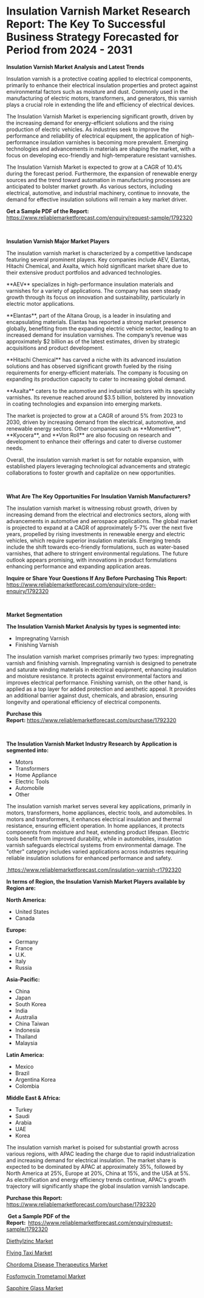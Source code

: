 <p><h1>Insulation Varnish Market Research Report: The Key To Successful Business Strategy Forecasted for Period from 2024 - 2031</h1></p><p><strong>Insulation Varnish Market Analysis and Latest Trends</strong></p>
<p><p>Insulation varnish is a protective coating applied to electrical components, primarily to enhance their electrical insulation properties and protect against environmental factors such as moisture and dust. Commonly used in the manufacturing of electric motors, transformers, and generators, this varnish plays a crucial role in extending the life and efficiency of electrical devices.</p><p>The Insulation Varnish Market is experiencing significant growth, driven by the increasing demand for energy-efficient solutions and the rising production of electric vehicles. As industries seek to improve the performance and reliability of electrical equipment, the application of high-performance insulation varnishes is becoming more prevalent. Emerging technologies and advancements in materials are shaping the market, with a focus on developing eco-friendly and high-temperature resistant varnishes.</p><p>The Insulation Varnish Market is expected to grow at a CAGR of 10.4% during the forecast period. Furthermore, the expansion of renewable energy sources and the trend toward automation in manufacturing processes are anticipated to bolster market growth. As various sectors, including electrical, automotive, and industrial machinery, continue to innovate, the demand for effective insulation solutions will remain a key market driver.</p></p>
<p><strong>Get a Sample PDF of the Report:&nbsp;</strong> <a href="https://www.reliablemarketforecast.com/enquiry/request-sample/1792320?utm_campaign=1080&utm_medium=2&utm_source=Github&utm_content=ia&utm_term=14112024&utm_id=insulation-varnish">https://www.reliablemarketforecast.com/enquiry/request-sample/1792320</a></p>
<p>&nbsp;</p>
<p><strong>Insulation Varnish Major Market Players</strong></p>
<p><p>The insulation varnish market is characterized by a competitive landscape featuring several prominent players. Key companies include AEV, Elantas, Hitachi Chemical, and Axalta, which hold significant market share due to their extensive product portfolios and advanced technologies.</p><p>**AEV** specializes in high-performance insulation materials and varnishes for a variety of applications. The company has seen steady growth through its focus on innovation and sustainability, particularly in electric motor applications.</p><p>**Elantas**, part of the Altana Group, is a leader in insulating and encapsulating materials. Elantas has reported a strong market presence globally, benefiting from the expanding electric vehicle sector, leading to an increased demand for insulation varnishes. The company’s revenue was approximately $2 billion as of the latest estimates, driven by strategic acquisitions and product development.</p><p>**Hitachi Chemical** has carved a niche with its advanced insulation solutions and has observed significant growth fueled by the rising requirements for energy-efficient materials. The company is focusing on expanding its production capacity to cater to increasing global demand.</p><p>**Axalta** caters to the automotive and industrial sectors with its specialty varnishes. Its revenue reached around $3.5 billion, bolstered by innovation in coating technologies and expansion into emerging markets.</p><p>The market is projected to grow at a CAGR of around 5% from 2023 to 2030, driven by increasing demand from the electrical, automotive, and renewable energy sectors. Other companies such as **Momentive**, **Kyocera**, and **Von Roll** are also focusing on research and development to enhance their offerings and cater to diverse customer needs.</p><p>Overall, the insulation varnish market is set for notable expansion, with established players leveraging technological advancements and strategic collaborations to foster growth and capitalize on new opportunities.</p></p>
<p>&nbsp;</p>
<p><strong>What Are The Key Opportunities For Insulation Varnish Manufacturers?</strong></p>
<p><p>The insulation varnish market is witnessing robust growth, driven by increasing demand from the electrical and electronics sectors, along with advancements in automotive and aerospace applications. The global market is projected to expand at a CAGR of approximately 5-7% over the next five years, propelled by rising investments in renewable energy and electric vehicles, which require superior insulation materials. Emerging trends include the shift towards eco-friendly formulations, such as water-based varnishes, that adhere to stringent environmental regulations. The future outlook appears promising, with innovations in product formulations enhancing performance and expanding application areas.</p></p>
<p><strong>Inquire or Share Your Questions If Any Before Purchasing This Report:</strong> <a href="https://www.reliablemarketforecast.com/enquiry/pre-order-enquiry/1792320?utm_campaign=1080&utm_medium=2&utm_source=Github&utm_content=ia&utm_term=14112024&utm_id=insulation-varnish">https://www.reliablemarketforecast.com/enquiry/pre-order-enquiry/1792320</a></p>
<p>&nbsp;</p>
<p><strong>Market Segmentation</strong></p>
<p><strong>The Insulation Varnish Market Analysis by types is segmented into:</strong></p>
<p><ul><li>Impregnating Varnish</li><li>Finishing Varnish</li></ul></p>
<p><p>The insulation varnish market comprises primarily two types: impregnating varnish and finishing varnish. Impregnating varnish is designed to penetrate and saturate winding materials in electrical equipment, enhancing insulation and moisture resistance. It protects against environmental factors and improves electrical performance. Finishing varnish, on the other hand, is applied as a top layer for added protection and aesthetic appeal. It provides an additional barrier against dust, chemicals, and abrasion, ensuring longevity and operational efficiency of electrical components.</p></p>
<p><strong>Purchase this Report:&nbsp;</strong><a href="https://www.reliablemarketforecast.com/purchase/1792320?utm_campaign=1080&utm_medium=2&utm_source=Github&utm_content=ia&utm_term=14112024&utm_id=insulation-varnish">https://www.reliablemarketforecast.com/purchase/1792320</a></p>
<p>&nbsp;</p>
<p><strong>The Insulation Varnish Market Industry Research by Application is segmented into:</strong></p>
<p><ul><li>Motors</li><li>Transformers</li><li>Home Appliance</li><li>Electric Tools</li><li>Automobile</li><li>Other</li></ul></p>
<p><p>The insulation varnish market serves several key applications, primarily in motors, transformers, home appliances, electric tools, and automobiles. In motors and transformers, it enhances electrical insulation and thermal resistance, ensuring efficient operation. In home appliances, it protects components from moisture and heat, extending product lifespan. Electric tools benefit from improved durability, while in automobiles, insulation varnish safeguards electrical systems from environmental damage. The "other" category includes varied applications across industries requiring reliable insulation solutions for enhanced performance and safety.</p></p>
<p><a href="https://www.reliablemarketforecast.com/insulation-varnish-r1792320?utm_campaign=1080&utm_medium=2&utm_source=Github&utm_content=ia&utm_term=14112024&utm_id=insulation-varnish">&nbsp;https://www.reliablemarketforecast.com/insulation-varnish-r1792320</a></p>
<p><strong>In terms of Region, the Insulation Varnish Market Players available by Region are:</strong></p>
<p>
    <p> <strong> North America: </strong>
        <ul>
            <li>United States</li>
            <li>Canada</li>
        </ul>
        </p> 
    <p> <strong> Europe: </strong>
        <ul>
            <li>Germany</li>
            <li>France</li>
            <li>U.K.</li>
            <li>Italy</li>
            <li>Russia</li>
        </ul>
        </p> 
    <p> <strong> Asia-Pacific: </strong>
        <ul>
            <li>China</li>
            <li>Japan</li>
            <li>South Korea</li>
            <li>India</li>
            <li>Australia</li>
            <li>China Taiwan</li>
            <li>Indonesia</li>
            <li>Thailand</li>
            <li>Malaysia</li>
        </ul>
        </p> 
    <p> <strong> Latin America: </strong>
        <ul>
            <li>Mexico</li>
            <li>Brazil</li>
            <li>Argentina Korea</li>
            <li>Colombia</li>
        </ul>
        </p> 
    <p> <strong> Middle East & Africa: </strong>
        <ul>
            <li>Turkey</li>
            <li>Saudi</li>
            <li>Arabia</li>
            <li>UAE</li>
            <li>Korea</li>
        </ul>
    </p>
    </p>
<p><p>The insulation varnish market is poised for substantial growth across various regions, with APAC leading the charge due to rapid industrialization and increasing demand for electrical insulation. The market share is expected to be dominated by APAC at approximately 35%, followed by North America at 25%, Europe at 20%, China at 15%, and the USA at 5%. As electrification and energy efficiency trends continue, APAC's growth trajectory will significantly shape the global insulation varnish landscape.</p></p>
<p><strong>Purchase this Report: </strong><a href="https://www.reliablemarketforecast.com/purchase/1792320?utm_campaign=1080&utm_medium=2&utm_source=Github&utm_content=ia&utm_term=14112024&utm_id=insulation-varnish">https://www.reliablemarketforecast.com/purchase/1792320</a></p>
<p>&nbsp;<strong>Get a Sample PDF of the Report:&nbsp;&nbsp;</strong><a href="https://www.reliablemarketforecast.com/enquiry/request-sample/1792320?utm_campaign=1080&utm_medium=2&utm_source=Github&utm_content=ia&utm_term=14112024&utm_id=insulation-varnish">https://www.reliablemarketforecast.com/enquiry/request-sample/1792320</a></p>
<p><strong></strong></p>
<p><p><a href="https://www.linkedin.com/pulse/diethylzinc-market-trends-strategic-insights-2024--bsegc?utm_campaign=1080&utm_medium=2&utm_source=Github&utm_content=ia&utm_term=14112024&utm_id=insulation-varnish">Diethylzinc Market</a></p><p><a href="https://issuu.com/reportprime-2/docs/flying-taxi-market-size-2030.pptx_d12c6561b75342?utm_campaign=1080&utm_medium=2&utm_source=Github&utm_content=ia&utm_term=14112024&utm_id=insulation-varnish">Flying Taxi Market</a></p><p><a href="https://issuu.com/reportprime-2/docs/chordoma-disease-therapeutics-marke_446f77584b3912?utm_campaign=1080&utm_medium=2&utm_source=Github&utm_content=ia&utm_term=14112024&utm_id=insulation-varnish">Chordoma Disease Therapeutics Market</a></p><p><a href="https://www.linkedin.com/pulse/global-fosfomycin-trometamol-market-comprehensive-analysis-lmzrc?utm_campaign=1080&utm_medium=2&utm_source=Github&utm_content=ia&utm_term=14112024&utm_id=insulation-varnish">Fosfomycin Trometamol Market</a></p><p><a href="https://www.linkedin.com/pulse/sapphire-glass-industry-resonance-143-amplification-across-5uubc?utm_campaign=1080&utm_medium=2&utm_source=Github&utm_content=ia&utm_term=14112024&utm_id=insulation-varnish">Sapphire Glass Market</a></p></p>